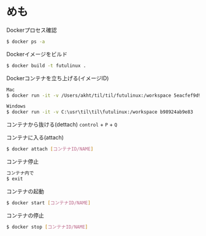 # めも

Dockerプロセス確認
```bash
$ docker ps -a
```

Dockerイメージをビルド
```bash
$ docker build -t futulinux .
```

Dockerコンテナを立ち上げる(イメージID)
```bash
Mac
$ docker run -it -v /Users/akht/til/til/futulinux:/workspace 5eacfef9d9be

Windows
$ docker run -it -v C:\usr\til\til\futulinux:/workspace b98924ab9e83
```

コンテナから抜ける(dettach)
`control` + `P` + `Q`

コンテナに入る(attach)
```bash
$ docker attach [コンテナID/NAME]
```

コンテナ停止
```bash
コンテナ内で
$ exit
```

コンテナの起動
```bash
$ docker start [コンテナID/NAME]
```

コンテナの停止
```bash
$ docker stop [コンテナID/NAME]
```
